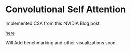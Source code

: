 # Convolutional Self Attention
Implemented CSA from this NVIDIA Blog post:

[here](https://developer.nvidia.com/blog/emulating-the-attention-mechanism-in-transformer-models-with-a-fully-convolutional-network/)


Will Add benchmarking and other visualizations soon.
